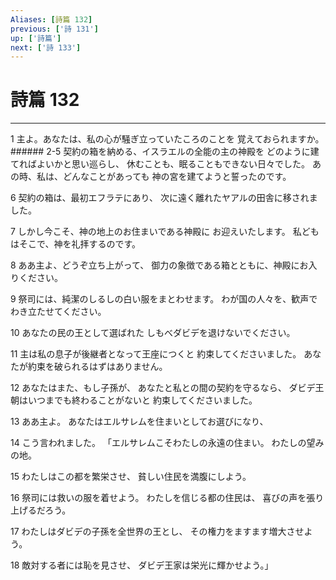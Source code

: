 ```yaml
---
Aliases: [詩篇 132]
previous: ['詩 131']
up: ['詩篇']
next: ['詩 133']
---
```

# 詩篇 132

***




1 
主よ。あなたは、私の心が騒ぎ立っていたころのことを 覚えておられますか。 ###### 2-5 契約の箱を納める、イスラエルの全能の主の神殿を どのように建てればよいかと思い巡らし、 休むことも、眠ることもできない日々でした。 あの時、私は、どんなことがあっても 神の宮を建てようと誓ったのです。 



6 
契約の箱は、最初エフラテにあり、 次に遠く離れたヤアルの田舎に移されました。 



7 
しかし今こそ、神の地上のお住まいである神殿に お迎えいたします。 私どもはそこで、神を礼拝するのです。 



8 
ああ主よ、どうぞ立ち上がって、 御力の象徴である箱とともに、神殿にお入りください。 



9 
祭司には、純潔のしるしの白い服をまとわせます。 わが国の人々を、歓声でわき立たせてください。 



10 
あなたの民の王として選ばれた しもべダビデを退けないでください。 



11 
主は私の息子が後継者となって王座につくと 約束してくださいました。 あなたが約束を破られるはずはありません。 



12 
あなたはまた、もし子孫が、 あなたと私との間の契約を守るなら、 ダビデ王朝はいつまでも終わることがないと 約束してくださいました。 



13 
ああ主よ。 あなたはエルサレムを住まいとしてお選びになり、 



14 
こう言われました。 「エルサレムこそわたしの永遠の住まい。 わたしの望みの地。 



15 
わたしはこの都を繁栄させ、 貧しい住民を満腹にしよう。 



16 
祭司には救いの服を着せよう。 わたしを信じる都の住民は、 喜びの声を張り上げるだろう。 



17 
わたしはダビデの子孫を全世界の王とし、 その権力をますます増大させよう。 



18 
敵対する者には恥を見させ、 ダビデ王家は栄光に輝かせよう。」
